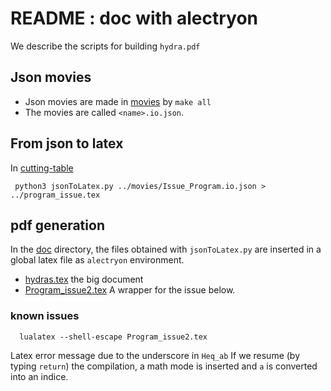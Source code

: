 # README : doc with alectryon

  We describe the scripts for building `hydra.pdf`
  
  
## Json movies

   - Json movies are made in [movies](./movies/) by `make all`
   - The movies are called `<name>.io.json`.
   
   
## From json to latex

In [cutting-table](./cutting-table/) 

 ```
  python3 jsonToLatex.py ../movies/Issue_Program.io.json > ../program_issue.tex
 ```
   
## pdf generation

In the [doc](.) directory,
the files obtained with `jsonToLatex.py` are inserted in  a global latex file as `alectryon` environment.

   - [hydras.tex](./hydras.tex) the big document
   - [Program_issue2.tex](./Program_issue2.tex) A wrapper for the issue below.
   
   
### known issues 

```
  lualatex --shell-escape Program_issue2.tex
```

Latex error message due to the underscore in `Heq_ab`
If we resume (by typing `return`) the compilation, a math mode is inserted and `a` is converted into an indice.
